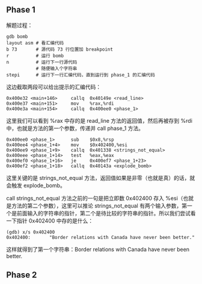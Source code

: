 ## Phase 1

解题过程：

```
gdb bomb
layout asm # 看汇编代码
b 73       # 源代码 73 行位置加 breakpoint
r          # 运行 bomb
n          # 运行下一行源代码
           # 随便输入个字符串
stepi      # 运行下一行汇编代码，直到运行到 phase_1 的汇编代码
```

这边截取两段可以给出提示的汇编代码：

```
0x400e32 <main+146>     callq  0x40149e <read_line>
0x400e37 <main+151>     mov    %rax,%rdi
0x400e3a <main+154>     callq  0x400ee0 <phase_1>
```

这里我们可以看到 %rax 中存的是 read_line 方法的返回值，然后再被存到 %rdi 中，也就是方法的第一个参数，传递并 call phase_1 方法。

```
0x400ee0 <phase_1>      sub    $0x8,%rsp
0x400ee4 <phase_1+4>    mov    $0x402400,%esi
0x400ee9 <phase_1+9>    callq  0x401338 <strings_not_equal>
0x400eee <phase_1+14>   test   %eax,%eax 
0x400ef0 <phase_1+16>   je     0x400ef7 <phase_1+23>
0x400ef2 <phase_1+18>   callq  0x40143a <explode_bomb>
```

这里关键的是 strings_not_equal 方法，返回值如果是非零（也就是真）的话，就会触发 explode_bomb。

call strings_not_equal 方法之前的一句是把立即数 0x402400 存入 %esi（也就是方法的第二个参数），这里可以推论 strings_not_equal 有两个输入参数，第一个是前面输入的字符串的指针，第二个是待比较的字符串的指针。所以我们尝试看一下指针 0x402400 中存的是什么：

```
(gdb) x/s 0x402400
0x402400:       "Border relations with Canada have never been better."
```

这样就得到了第一个字符串：Border relations with Canada have never been better.

## Phase 2

